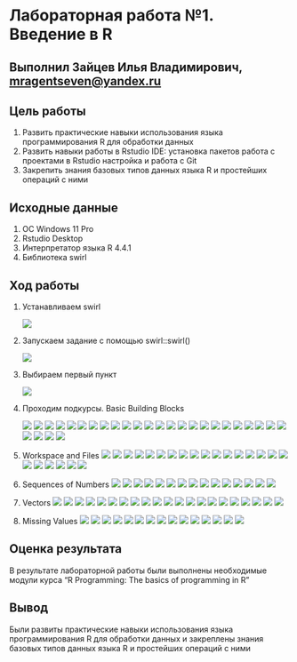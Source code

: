 

# Лабораторная работа №1. Введение в R

## Выполнил Зайцев Илья Владимирович, mragentseven@yandex.ru

## Цель работы

1.  Развить практические навыки использования языка программирования R
    для обработки данных
2.  Развить навыки работы в Rstudio IDE: установка пакетов работа с
    проектами в Rstudio настройка и работа с Git
3.  Закрепить знания базовых типов данных языка R и простейших операций
    с ними

## Исходные данные

1.  ОС Windows 11 Pro
2.  Rstudio Desktop
3.  Интерпретатор языка R 4.4.1
4.  Библиотека swirl

## Ход работы

1.  Устанавливаем swirl

    ![](img/1.png)

2.  Запускаем задание с помощью swirl::swirl()

    ![](img/2.png)

3.  Выбираем первый пункт

    ![](img/3.png)

4.  Проходим подкурсы. Basic Building Blocks

    ![](img/4.png) ![](img/5.png) ![](img/6.png) ![](img/7.png)
    ![](img/8.png) ![](img/9.png) ![](img/10.png) ![](img/11.png)
    ![](img/12.png) ![](img/13.png) ![](img/14.png) ![](img/15.png)
    ![](img/16.png) ![](img/17.png) ![](img/18.png) ![](img/19.png)
    ![](img/19.png) ![](img/20.png) ![](img/21.png) ![](img/22.png)
    ![](img/23.png) ![](img/24.png) ![](img/25.png) ![](img/26.png)
    ![](img/27.png) ![](img/28.png) ![](img/29.png) ![](img/30.png)

5.  Workspace and Files ![](img/31.png) ![](img/32.png) ![](img/33.png)
    ![](img/34.png) ![](img/35.png) ![](img/36.png) ![](img/37.png)
    ![](img/38.png) ![](img/39.png) ![](img/40.png) ![](img/41.png)
    ![](img/42.png) ![](img/43.png) ![](img/44.png) ![](img/45.png)
    ![](img/46.png) ![](img/47.png) ![](img/48.png) ![](img/49.png)
    ![](img/50.png) ![](img/51.png) ![](img/52.png) ![](img/53.png)

6.  Sequences of Numbers ![](img/54.png) ![](img/55.png) ![](img/56.png)
    ![](img/57.png) ![](img/58.png) ![](img/59.png) ![](img/60.png)
    ![](img/61.png) ![](img/62.png) ![](img/63.png) ![](img/64.png)
    ![](img/65.png) ![](img/66.png) ![](img/67.png) ![](img/68.png)

7.  Vectors ![](img/69.png) ![](img/70.png) ![](img/71.png)
    ![](img/72.png) ![](img/73.png) ![](img/74.png) ![](img/75.png)
    ![](img/76.png) ![](img/77.png) ![](img/78.png) ![](img/79.png)
    ![](img/80.png) ![](img/81.png) ![](img/82.png) ![](img/83.png)
    ![](img/84.png) ![](img/85.png) ![](img/87.png) ![](img/88.png)
    ![](img/89.png) ![](img/90.png)

8.  Missing Values ![](img/91.png) ![](img/92.png) ![](img/93.png)
    ![](img/94.png) ![](img/95.png) ![](img/96.png) ![](img/97.png)
    ![](img/98.png) ![](img/99.png) ![](img/100.png) ![](img/101.png)
    ![](img/102.png) ![](img/103.png) ![](img/104.png) ![](img/105.png)

## Оценка результата

В результате лабораторной работы были выполнены необходимые модули курса
“R Programming: The basics of programming in R”

## Вывод

Были развиты практические навыки использования языка программирования R
для обработки данных и закреплены знания базовых типов данных языка R и
простейших операций с ними
